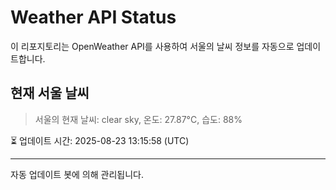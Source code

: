 
# Weather API Status

이 리포지토리는 OpenWeather API를 사용하여 서울의 날씨 정보를 자동으로 업데이트합니다.

## 현재 서울 날씨
> 서울의 현재 날씨: clear sky, 온도: 27.87°C, 습도: 88%

⏳ 업데이트 시간: 2025-08-23 13:15:58 (UTC)

---
자동 업데이트 봇에 의해 관리됩니다.
